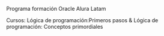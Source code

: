 
Programa formación Oracle Alura Latam

Cursos:
Lógica de programación:Primeros pasos & Lógica de programación: Conceptos primordiales
